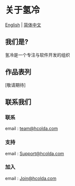 # 关于氢冷
[English](/profile/README.md) | [简体中文](/profile/README_zh.md)

## 我们是?
氢冷是一个专注与软件开发的组织

## 作品表列
[敬请期待]

## 联系我们
### 联系
email : team@hcolda.com
### 支持
email : Support@hcolda.com
### 加入
email : Join@hcolda.com
